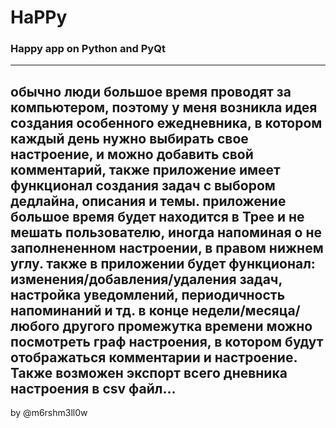 # HaPPy
### Happy app on Python and PyQt
----------------------------------------
обычно люди большое время проводят за компьютером, поэтому у меня возникла идея создания особенного ежедневника, 
в котором каждый день нужно выбирать свое настроение, и можно добавить свой комментарий, 
также приложение имеет функционал создания задач с выбором дедлайна, описания и темы. 
приложение большое время будет находится в Трее и не мешать пользователю, иногда напоминая о не 
заполнененном настроении, в правом нижнем углу. также в приложении будет функционал: 
изменения/добавления/удаления задач, настройка уведомлений, периодичность напоминаний и тд.
в конце недели/месяца/любого другого промежутка времени можно посмотреть граф настроения, в котором будут отображаться
комментарии и настроение. Также возможен экспорт всего дневника настроения в csv файл...
---------------------------------------
by @m6rshm3ll0w
